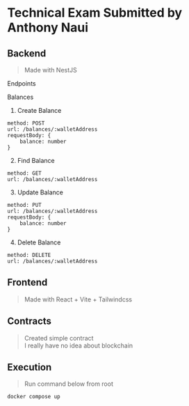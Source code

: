 Technical Exam
Submitted by Anthony Naui
=========================

## Backend

> Made with NestJS

Endpoints

Balances

1. Create Balance

```
method: POST
url: /balances/:walletAddress
requestBody: {
	balance: number
}
```

2. Find Balance

```
method: GET
url: /balances/:walletAddress
```

3. Update Balance

```
method: PUT
url: /balances/:walletAddress
requestBody: {
	balance: number
}
```

4. Delete Balance

```
method: DELETE
url: /balances/:walletAddress
```

## Frontend

> Made with React + Vite + Tailwindcss

## Contracts

> Created simple contract  
> I really have no idea about blockchain

## Execution

> Run command below from root

```
docker compose up
```
